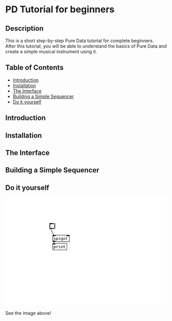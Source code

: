 # PD Tutorial for beginners

## Description
This is a short step-by-step Pure Data tutorial for complete beginners.  
After this tutorial, you will be able to understand the basics of Pure Data and create a simple musical instrument using it.

## Table of Contents
- [Introduction](#introduction)
- [Installation](#installation)
- [The Interface](#the-interface)
- [Building a Simple Sequencer](#building-a-simple-sequencer)
- [Do it yourself](#do-it-yourself)

## Introduction


## Installation

## The Interface

## Building a Simple Sequencer

## Do it yourself


[![Example](Untitled.svg)](#pd-tutorial)



See the image above!
